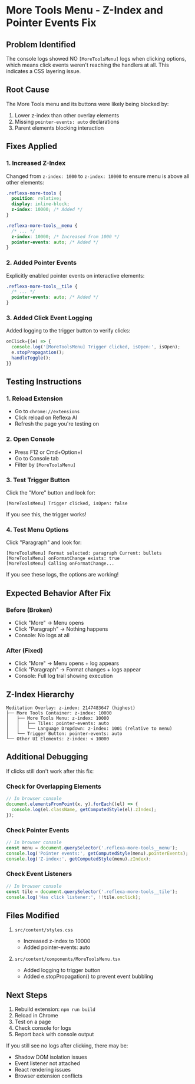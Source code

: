 # More Tools Menu - Z-Index and Pointer Events Fix

## Problem Identified

The console logs showed NO `[MoreToolsMenu]` logs when clicking options, which means click events weren't reaching the handlers at all. This indicates a CSS layering issue.

## Root Cause

The More Tools menu and its buttons were likely being blocked by:

1. Lower z-index than other overlay elements
2. Missing `pointer-events: auto` declarations
3. Parent elements blocking interaction

## Fixes Applied

### 1. Increased Z-Index

Changed from `z-index: 1000` to `z-index: 10000` to ensure menu is above all other elements:

```css
.reflexa-more-tools {
  position: relative;
  display: inline-block;
  z-index: 10000; /* Added */
}

.reflexa-more-tools__menu {
  /* ... */
  z-index: 10000; /* Increased from 1000 */
  pointer-events: auto; /* Added */
}
```

### 2. Added Pointer Events

Explicitly enabled pointer events on interactive elements:

```css
.reflexa-more-tools__tile {
  /* ... */
  pointer-events: auto; /* Added */
}
```

### 3. Added Click Event Logging

Added logging to the trigger button to verify clicks:

```typescript
onClick={(e) => {
  console.log('[MoreToolsMenu] Trigger clicked, isOpen:', isOpen);
  e.stopPropagation();
  handleToggle();
}}
```

## Testing Instructions

### 1. Reload Extension

- Go to `chrome://extensions`
- Click reload on Reflexa AI
- Refresh the page you're testing on

### 2. Open Console

- Press F12 or Cmd+Option+I
- Go to Console tab
- Filter by `[MoreToolsMenu]`

### 3. Test Trigger Button

Click the "More" button and look for:

```
[MoreToolsMenu] Trigger clicked, isOpen: false
```

If you see this, the trigger works!

### 4. Test Menu Options

Click "Paragraph" and look for:

```
[MoreToolsMenu] Format selected: paragraph Current: bullets
[MoreToolsMenu] onFormatChange exists: true
[MoreToolsMenu] Calling onFormatChange...
```

If you see these logs, the options are working!

## Expected Behavior After Fix

### Before (Broken)

- Click "More" → Menu opens
- Click "Paragraph" → Nothing happens
- Console: No logs at all

### After (Fixed)

- Click "More" → Menu opens + log appears
- Click "Paragraph" → Format changes + logs appear
- Console: Full log trail showing execution

## Z-Index Hierarchy

```
Meditation Overlay: z-index: 2147483647 (highest)
├── More Tools Container: z-index: 10000
│   ├── More Tools Menu: z-index: 10000
│   │   ├── Tiles: pointer-events: auto
│   │   └── Language Dropdown: z-index: 1001 (relative to menu)
│   └── Trigger Button: pointer-events: auto
└── Other UI Elements: z-index: < 10000
```

## Additional Debugging

If clicks still don't work after this fix:

### Check for Overlapping Elements

```javascript
// In browser console
document.elementsFromPoint(x, y).forEach((el) => {
  console.log(el.className, getComputedStyle(el).zIndex);
});
```

### Check Pointer Events

```javascript
// In browser console
const menu = document.querySelector('.reflexa-more-tools__menu');
console.log('Pointer events:', getComputedStyle(menu).pointerEvents);
console.log('Z-index:', getComputedStyle(menu).zIndex);
```

### Check Event Listeners

```javascript
// In browser console
const tile = document.querySelector('.reflexa-more-tools__tile');
console.log('Has click listener:', !!tile.onclick);
```

## Files Modified

1. `src/content/styles.css`
   - Increased z-index to 10000
   - Added pointer-events: auto

2. `src/content/components/MoreToolsMenu.tsx`
   - Added logging to trigger button
   - Added e.stopPropagation() to prevent event bubbling

## Next Steps

1. Rebuild extension: `npm run build`
2. Reload in Chrome
3. Test on a page
4. Check console for logs
5. Report back with console output

If you still see no logs after clicking, there may be:

- Shadow DOM isolation issues
- Event listener not attached
- React rendering issues
- Browser extension conflicts
